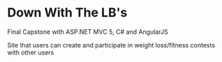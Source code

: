 # Down With The LB's

Final Capstone with ASP.NET MVC 5, C# and AngularJS

Site that users can create and participate in weight loss/fitness contests with other users
